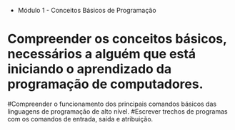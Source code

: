 * Módulo 1 - Conceitos Básicos de Programação

# Compreender os conceitos básicos, necessários a alguém que está iniciando o aprendizado da programação de computadores.
#Compreender o funcionamento dos principais comandos básicos das linguagens de programação de alto nível.
#Escrever trechos de programas com os comandos de entrada, saída e atribuição.
